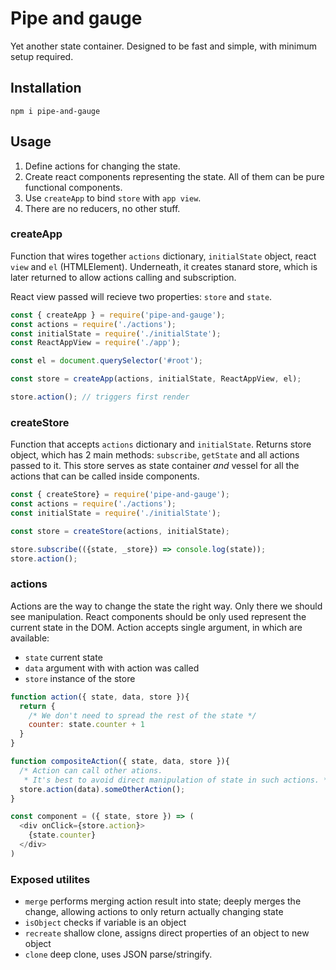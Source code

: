 # Pipe and gauge

Yet another state container. Designed to be fast and simple, with minimum setup required.

## Installation
`npm i pipe-and-gauge`

## Usage
1. Define actions for changing the state.
2. Create react components representing the state. All of them can be pure functional components.
3. Use `createApp` to bind `store` with `app view`.
4. There are no reducers, no other stuff.


### createApp
Function that wires together `actions` dictionary, `initialState` object, react `view` and `el` (HTMLElement). Underneath, it creates stanard store, which is later returned to allow actions calling and subscription.

React view passed will recieve two properties: `store` and `state`.

```javascript
const { createApp } = require('pipe-and-gauge');
const actions = require('./actions');
const initialState = require('./initialState');
const ReactAppView = require('./app');

const el = document.querySelector('#root');

const store = createApp(actions, initialState, ReactAppView, el);

store.action(); // triggers first render
```


### createStore
Function that accepts `actions` dictionary and `initialState`. Returns store object, which has 2 main methods: `subscribe`, `getState` and all actions passed to it. This store serves as state container _and_ vessel for all the actions that can be called inside components.

```javascript
const { createStore} = require('pipe-and-gauge');
const actions = require('./actions');
const initialState = require('./initialState');

const store = createStore(actions, initialState);

store.subscribe(({state, _store}) => console.log(state));
store.action();
```

### actions
Actions are the way to change the state the right way. Only there we should see manipulation. React components should be only used represent the current state in the DOM.
Action accepts single argument, in which are available:
- `state` current state
- `data` argument with with action was called
- `store` instance of the store

```javascript
function action({ state, data, store }){
  return {
    /* We don't need to spread the rest of the state */
    counter: state.counter + 1
  }
}
```

```javascript
function compositeAction({ state, data, store }){
  /* Action can call other ations.
   * It's best to avoid direct manipulation of state in such actions. */
  store.action(data).someOtherAction();
}
```

```javascript
const component = ({ state, store }) => (
  <div onClick={store.action}>
    {state.counter}
  </div>
)
```

### Exposed utilites

- `merge` performs merging action result into state; deeply merges the change, allowing actions to only return actually changing state
- `isObject` checks if variable is an object
- `recreate` shallow clone, assigns direct properties of an object to new object
- `clone` deep clone, uses JSON parse/stringify.
